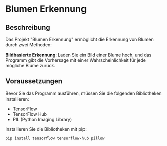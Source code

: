 # Blumen Erkennung

## Beschreibung

Das Projekt "Blumen Erkennung" ermöglicht die Erkennung von Blumen durch zwei Methoden:

**Bildbasierte Erkennung**: Laden Sie ein Bild einer Blume hoch, und das Programm gibt die Vorhersage mit einer Wahrscheinlichkeit für jede mögliche Blume zurück.

## Voraussetzungen

Bevor Sie das Programm ausführen, müssen Sie die folgenden Bibliotheken installieren:

- TensorFlow
- TensorFlow Hub
- PIL (Python Imaging Library)

Installieren Sie die Bibliotheken mit pip:

```bash
pip install tensorflow tensorflow-hub pillow
